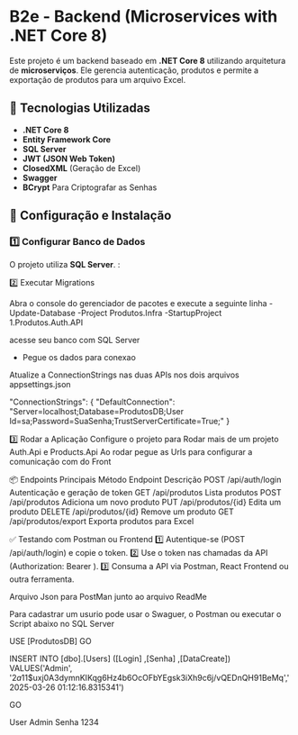 # B2e - Backend (Microservices with .NET Core 8)

Este projeto é um backend baseado em **.NET Core 8** utilizando arquitetura de **microserviços**. Ele gerencia autenticação, produtos e permite a exportação de produtos para um arquivo Excel.

## 🚀 Tecnologias Utilizadas
- **.NET Core 8**
- **Entity Framework Core**
- **SQL Server**
- **JWT (JSON Web Token)**
- **ClosedXML** (Geração de Excel)
- **Swagger**
- **BCrypt** Para Criptografar as Senhas

## 🔧 Configuração e Instalação

### 1️⃣ **Configurar Banco de Dados**
O projeto utiliza **SQL Server**. :


2️⃣ Executar Migrations

Abra o console do gerenciador de pacotes e execute a seguinte linha 
	- Update-Database -Project Produtos.Infra -StartupProject 1.Produtos.Auth.API

acesse seu banco com SQL Server 
- Pegue os dados para conexao

Atualize a ConnectionStrings nas duas APIs nos dois arquivos appsettings.json

"ConnectionStrings": {
  "DefaultConnection": "Server=localhost;Database=ProdutosDB;User Id=sa;Password=SuaSenha;TrustServerCertificate=True;"
}


3️⃣ Rodar a Aplicação
Configure o projeto para Rodar mais de um projeto Auth.Api e Products.Api
Ao rodar pegue as Urls para configurar a comunicação com do Front



📦 Endpoints Principais
Método	        	Endpoint	                Descrição
POST	        	/api/auth/login	            	Autenticação e geração de token
GET	            	/api/produtos	            	Lista produtos
POST	        	/api/produtos	            	Adiciona um novo produto
PUT	            	/api/produtos/{id}	        Edita um produto
DELETE	        	/api/produtos/{id}	        Remove um produto
GET	            	/api/produtos/export	    	Exporta produtos para Excel

✅ Testando com Postman ou Frontend
1️⃣ Autentique-se (POST /api/auth/login) e copie o token.
2️⃣ Use o token nas chamadas da API (Authorization: Bearer <TOKEN>).
3️⃣ Consuma a API via Postman, React Frontend ou outra ferramenta.

Arquivo Json para PostMan junto ao arquivo ReadMe

Para cadastrar um usurio pode usar o Swaguer, o Postman ou executar o Script abaixo no SQL Server

USE [ProdutosDB]
GO

INSERT INTO [dbo].[Users]
           ([Login]
           ,[Senha]
           ,[DataCreate])
VALUES('Admin', '$2a$11$uxj0A3dymnKIKqg6Hz4b6OcOFbYEgsk3iXh9c6j/vQEDnQH91BeMq','2025-03-26 01:12:16.8315341')

GO

User Admin
Senha 1234

